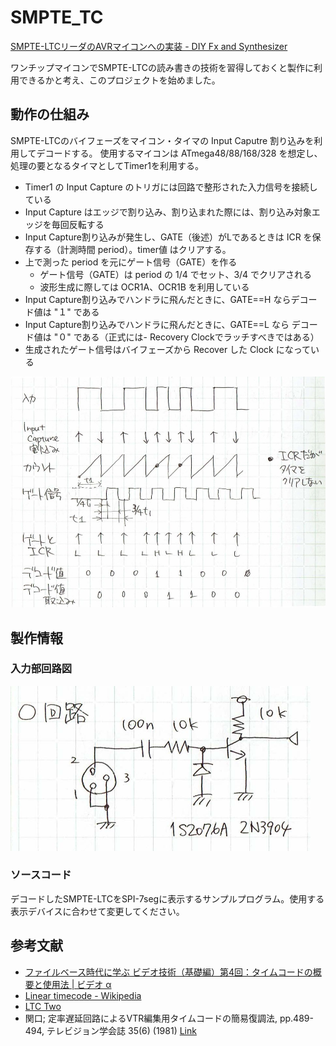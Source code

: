 # SMPTE_TC
[SMPTE-LTCリーダのAVRマイコンへの実装 - DIY Fx and Synthesizer](https://scrapbox.io/diyfx/SMPTE-LTC%E3%83%AA%E3%83%BC%E3%83%80%E3%81%AEAVR%E3%83%9E%E3%82%A4%E3%82%B3%E3%83%B3%E3%81%B8%E3%81%AE%E5%AE%9F%E8%A3%85)


ワンチップマイコンでSMPTE-LTCの読み書きの技術を習得しておくと製作に利用できるかと考え、このプロジェクトを始めました。


## 動作の仕組み
SMPTE-LTCのバイフェーズをマイコン・タイマの Input Caputre 割り込みを利用してデコードする。
使用するマイコンは ATmega48/88/168/328 を想定し、処理の要となるタイマとしてTimer1を利用する。

- Timer1 の Input Capture のトリガには回路で整形された入力信号を接続している 
- Input Capture はエッジで割り込み、割り込まれた際には、割り込み対象エッジを毎回反転する
- Input Capture割り込みが発生し、GATE（後述）がLであるときは ICR を保存する（計測時間 period）。timer値 はクリアする。
- 上で測った period を元にゲート信号（GATE）を作る
  - ゲート信号（GATE）は period の 1/4 でセット、3/4 でクリアされる
  - 波形生成に際しては OCR1A、OCR1B を利用している
- Input Capture割り込みでハンドラに飛んだときに、GATE==H ならデコード値は "１" である
- Input Capture割り込みでハンドラに飛んだときに、GATE==L なら デコード値は "０" である（正式には- Recovery Clockでラッチすべきではある）
- 生成されたゲート信号はバイフェーズから Recover した Clock になっている

<img src="algorithm.jpg" width="640">

## 製作情報

### 入力部回路図
<img src="input.jpg" width="480">

### ソースコード
デコードしたSMPTE-LTCをSPI-7segに表示するサンプルプログラム。使用する表示デバイスに合わせて変更してください。


## 参考文献
- [ファイルベース時代に学ぶ ビデオ技術（基礎編）第4回：タイムコードの概要と使用法 | ビデオ α](http://www.videoalpha.jp/basic/6956.html)
- [Linear timecode - Wikipedia](https://en.wikipedia.org/wiki/Linear_timecode)
- [LTC Two](https://elteesee.pehrhovey.net/)
- 関口; 定率遅延回路によるVTR編集用タイムコードの簡易復調法, pp.489-494, テレビジョン学会誌 35(6) (1981)
[Link](https://www.jstage.jst.go.jp/article/itej1978/35/6/35_6_489/_article/-char/ja/)